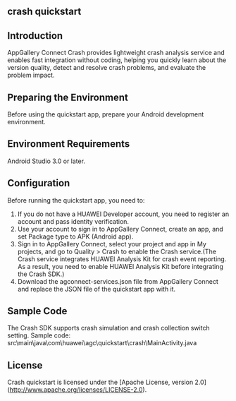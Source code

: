 ## crash quickstart

## Introduction
AppGallery Connect Crash provides lightweight crash analysis service and enables fast integration without coding, helping you quickly learn about the version quality, detect and resolve crash problems, and evaluate the problem impact.

## Preparing the Environment
Before using the quickstart app, prepare your Android development environment.


## Environment Requirements
Android Studio 3.0 or later.

## Configuration
Before running the quickstart app, you need to:
1. If you do not have a HUAWEI Developer account, you need to register an account and pass identity verification.
2. Use your account to sign in to AppGallery Connect, create an app, and set Package type to APK (Android app).
3. Sign in to AppGallery Connect, select your project and app in My projects, and go to Quality > Crash to enable the Crash service.(The Crash service integrates HUAWEI Analysis Kit for crash event reporting. As a result, you need to enable HUAWEI Analysis Kit before integrating the Crash SDK.)
4. Download the agconnect-services.json file from AppGallery Connect and replace the JSON file of the quickstart app with it.

## Sample Code
The Crash SDK supports crash simulation and crash collection switch setting.
Sample code: src\main\java\com\huawei\agc\quickstart\crash\MainActivity.java

## License
Crash quickstart is licensed under the [Apache License, version 2.0] (http://www.apache.org/licenses/LICENSE-2.0).

